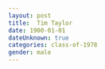 ```yaml
---
layout: post
title:  Tim Taylor
date: 1900-01-01
dateUnknown: true
categories: class-of-1978
gender: male
---
```

